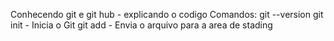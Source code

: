 Conhecendo git e git hub - explicando o codigo
Comandos:
          git --version 
          git init                   - Inicia o Git
          git add                    - Envia o arquivo para a area de stading 
